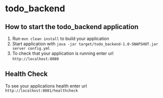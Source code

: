 # todo_backend

How to start the todo_backend application
---

1. Run `mvn clean install` to build your application
1. Start application with `java -jar target/todo_backend-1.0-SNAPSHOT.jar server config.yml`
1. To check that your application is running enter url `http://localhost:8080`

Health Check
---

To see your applications health enter url `http://localhost:8081/healthcheck`
